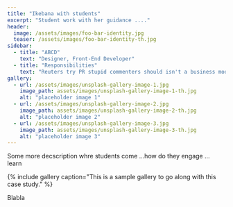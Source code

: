 ```yaml
---
title: "Ikebana with students"
excerpt: "Student work with her guidance ...."
header:
  image: /assets/images/foo-bar-identity.jpg
  teaser: /assets/images/foo-bar-identity-th.jpg
sidebar:
  - title: "ABCD"
    text: "Designer, Front-End Developer"
  - title: "Responsibilities"
    text: "Reuters try PR stupid commenters should isn't a business model"
gallery:
  - url: /assets/images/unsplash-gallery-image-1.jpg
    image_path: assets/images/unsplash-gallery-image-1-th.jpg
    alt: "placeholder image 1"
  - url: /assets/images/unsplash-gallery-image-2.jpg
    image_path: assets/images/unsplash-gallery-image-2-th.jpg
    alt: "placeholder image 2"
  - url: /assets/images/unsplash-gallery-image-3.jpg
    image_path: assets/images/unsplash-gallery-image-3-th.jpg
    alt: "placeholder image 3"
---
```

Some more decscription whre students come ...how do they engage ... learn

{% include gallery caption="This is a sample gallery to go along with this case study." %}

Blabla